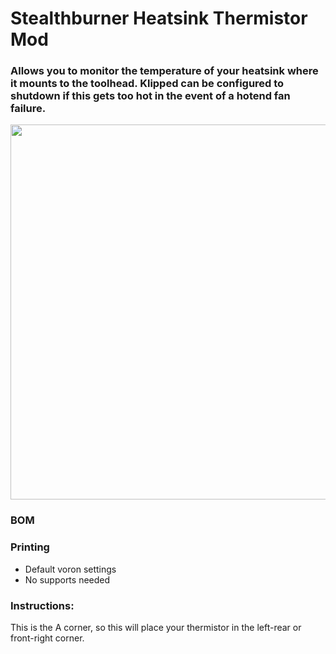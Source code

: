 # Stealthburner Heatsink Thermistor Mod
 ### Allows you to monitor the temperature of your heatsink where it mounts to the toolhead. Klipped can be configured to shutdown if this gets too hot in the event of a hotend fan failure.   

<img src="./Images/mrthermistorfoot.jpeg" width=600>

### BOM

### Printing
  * Default voron settings
  * No supports needed

### Instructions:
 
This is the A corner, so this will place your thermistor in the left-rear or front-right corner.  


